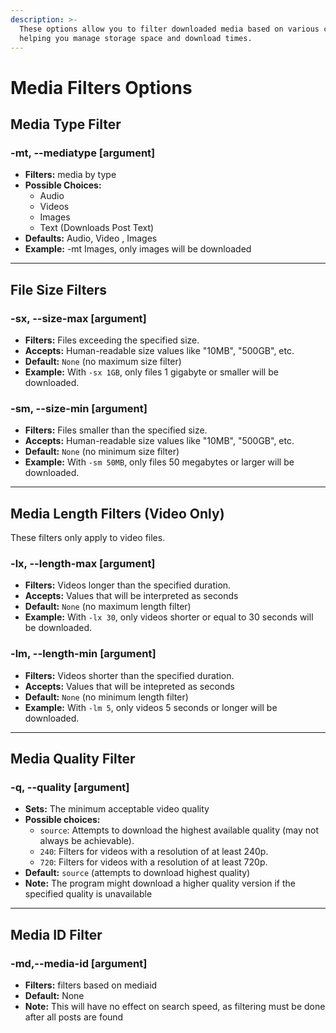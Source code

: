 ```yaml
---
description: >-
  These options allow you to filter downloaded media based on various criteria,
  helping you manage storage space and download times.
---
```


# Media Filters Options

## Media Type Filter

### -mt, --mediatype \[argument]

* **Filters:** media by type
* **Possible Choices:**
  * Audio
  * Videos
  * Images
  * Text (Downloads Post Text)
* **Defaults:** Audio, Video , Images
* **Example:**  -mt Images, only images will be downloaded

***

## File Size Filters

### -sx, --size-max \[argument]

* **Filters:** Files exceeding the specified size.
* **Accepts:** Human-readable size values like "10MB", "500GB", etc.
* **Default:** `None` (no maximum size filter)
* **Example:** With `-sx 1GB`, only files 1 gigabyte or smaller will be downloaded.

### -sm, --size-min \[argument]

* **Filters:** Files smaller than the specified size.
* **Accepts:** Human-readable size values like "10MB", "500GB", etc.
* **Default:** `None` (no minimum size filter)
* **Example:** With `-sm 50MB`, only files 50 megabytes or larger will be downloaded.



***

## Media Length Filters (Video Only)

These filters only apply to video files.

### -lx, --length-max \[argument]

* **Filters:** Videos longer than the specified duration.
* **Accepts:** Values that will be interpreted as seconds
* **Default:** `None` (no maximum length filter)
* **Example:** With `-lx 30`, only videos shorter or equal to 30 seconds will be downloaded.

### -lm, --length-min \[argument]

* **Filters:** Videos shorter than the specified duration.
* **Accepts:** Values that will be intepreted as seconds
* **Default:** `None` (no minimum length filter)
* **Example:** With `-lm 5`, only videos 5 seconds or longer will be downloaded.



***

## Media Quality Filter

### -q, --quality \[argument]

* **Sets:** The minimum acceptable video quality
* **Possible choices:**
  * `source`: Attempts to download the highest available quality (may not always be achievable).
  * `240`: Filters for videos with a resolution of at least 240p.
  * `720`: Filters for videos with a resolution of at least 720p.
* **Default:** `source` (attempts to download highest quality)
* **Note:** The program might download a higher quality version if the specified quality is unavailable



***

## Media ID Filter

### -md,--media-id \[argument]

* **Filters:** filters based on mediaid
* **Default:** None
* **Note:** This will have no effect on search speed, as filtering must be done after all posts are found



